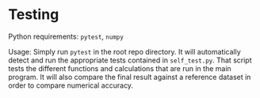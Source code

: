 Testing
======================================

Python requirements:
`pytest`, `numpy`

Usage:
Simply run `pytest` in the root repo directory. It will automatically detect and run the appropriate tests contained in `self_test.py`. That script tests the different functions and calculations that are run in the main program. It will also compare the final result against a reference dataset in order to compare numerical accuracy.
